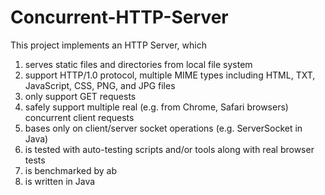 # Concurrent-HTTP-Server

This project implements an HTTP Server, which
1) serves static files and directories from local file system
2) support HTTP/1.0 protocol, multiple MIME types including HTML, TXT, JavaScript, CSS, PNG, and JPG files
3) only support GET requests
4) safely support multiple real (e.g. from Chrome, Safari browsers) concurrent client requests
5) bases only on client/server socket operations (e.g. ServerSocket in Java)
6) is tested with auto-testing scripts and/or tools along with real browser tests
7) is benchmarked by ab
6) is written in Java